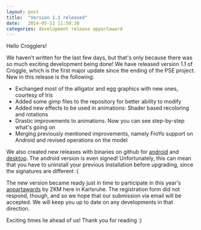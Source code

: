 ```yaml
---
layout: post
title:  "Version 1.1 released"
date:   2014-05-11 11:50:30
categories: development release appartaward
---
```


Hello Crogglers!

We haven't written for the last few days, but that's only because there was so much exciting development being done!
We have released version 1.1 of Croggle, which is the first major update since the ending of the PSE project.
New in this release is the following:

* Exchanged most of the alligator and egg graphics with new ones, courtesy of Iris
* Added some gimp files to the repository for better ability to modify
* Added new effects to be used in animations: Shader based recoloring and rotations
* Drastic improvements to animations. Now you can see step-by-step what's going on
* Merging previously mentioned improvements, namely FroYo support on Android and revised operations on the model

We also created new releases with binaries on github for [android] and [desktop].
The android version is even signed!
Unfortunately, this can mean that you have to uninstall your previous installation before upgrading, since the signatures are different :(

The new version became ready just in time to participate in this year's [appartawards] by ZKM here in Karlsruhe.
The registration form did not respond, though, and so we hope that our submission via email will be accepted.
We will keep you up to date on any developments in that direction.

Exciting times lie ahead of us!
Thank you for reading :)


[android]: https://github.com/TeamCroggle/croggle-android/releases/tag/v1.1
[desktop]: https://github.com/TeamCroggle/croggle-desktop/releases/tag/v1.1
[appartawards]: http://www.app-art-award.org/

